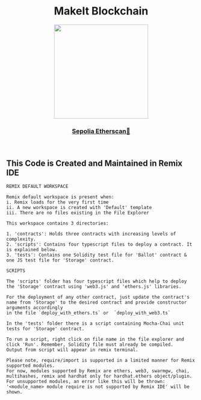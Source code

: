<div align="center">
  <h1>MakeIt Blockchain</h1>

<img src="https://user-images.githubusercontent.com/74860406/235416473-18eeb348-58ff-42d4-afa1-b2cde00bcf99.png" data-canonical-src="https://gyazo.com/eb5c5741b6a9a16c692170a41a49c858.png" width="250" height="250" />
  
 <h3><a href="https://sepolia.etherscan.io/address/0x66a04fa6761468c5274bff1c9b69048607800244">Sepolia Etherscan🔗</a></h3>

</div>


<br/>

## This Code is Created and Maintained in Remix IDE

```
REMIX DEFAULT WORKSPACE

Remix default workspace is present when:
i. Remix loads for the very first time 
ii. A new workspace is created with 'Default' template
iii. There are no files existing in the File Explorer

This workspace contains 3 directories:

1. 'contracts': Holds three contracts with increasing levels of complexity.
2. 'scripts': Contains four typescript files to deploy a contract. It is explained below.
3. 'tests': Contains one Solidity test file for 'Ballot' contract & one JS test file for 'Storage' contract.

SCRIPTS

The 'scripts' folder has four typescript files which help to deploy the 'Storage' contract using 'web3.js' and 'ethers.js' libraries.

For the deployment of any other contract, just update the contract's name from 'Storage' to the desired contract and provide constructor arguments accordingly 
in the file `deploy_with_ethers.ts` or  `deploy_with_web3.ts`

In the 'tests' folder there is a script containing Mocha-Chai unit tests for 'Storage' contract.

To run a script, right click on file name in the file explorer and click 'Run'. Remember, Solidity file must already be compiled.
Output from script will appear in remix terminal.

Please note, require/import is supported in a limited manner for Remix supported modules.
For now, modules supported by Remix are ethers, web3, swarmgw, chai, multihashes, remix and hardhat only for hardhat.ethers object/plugin.
For unsupported modules, an error like this will be thrown: '<module_name> module require is not supported by Remix IDE' will be shown.
```
